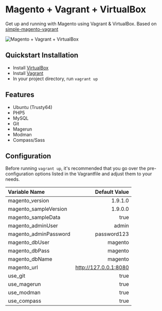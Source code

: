 Magento + Vagrant + VirtualBox
==============================

Get up and running with Magento using Vagrant & VirtualBox. Based on [simple-magento-vagrant](https://github.com/r-baker/simple-magento-vagrant)

![Magento + Vagrant + VirtualBox](http://host.coreycapetillo.com/git/media/vagrant-magento-virtualbox.png?v=2)

## Quickstart Installation

* Install [VirtualBox](https://www.virtualbox.org/wiki/Downloads)
* Install [Vagrant](http://www.vagrantup.com/)
* In your project directory, run `vagrant up`

## Features

* Ubuntu (Trusty64)
* PHP5
* MySQL
* Git
* Magerun
* Modman
* Compass/Sass

## Configuration
Before running `vagrant up`, it's recommended that you go over the pre-configuration options listed in the Vagrantfile and adjust them to your needs.

| Variable Name | Default Value |
| :-- | --: |
| magento_version | 1.9.1.0 |
| magento_sampleVersion | 1.9.0.0 |
| magento_sampleData | true |
| magento_adminUser | admin |
| magento_adminPassword | password123 |
| magento_dbUser | magento |
| magento_dbPass | magento |
| magento_dbName | magento |
| magento_url | http://127.0.0.1:8080 |
| use_git | true |
| use_magerun | true |
| use_modman | true |
| use_compass | true |